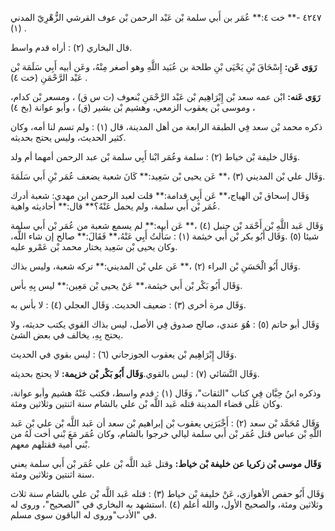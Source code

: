 ٤٢٤٧ -** خت ٤:** عُمَر بن أَبي سلمة بْن عَبْد الرحمن بْن عوف القرشي الزُّهْرِيّ المدني (١) .

قال البخاري (٢) : أراه قدم واسط.

**رَوَى عَن:** إِسْحَاقَ بْنِ يَحْيَى بْنِ طلحة بن عُبَيد اللَّهِ وهو أصغر مِنْهُ، وعَن أبيه أَبِي سَلَمَة بْن عَبْد الرَّحْمَنِ (خت ٤) .

**رَوَى عَنه:** ابْن عمه سعد بْن إِبْرَاهِيم بْن عَبْد الرَّحْمَنِ بْنعوف (ت س ق) ، ومسعر بْن كدام، وموسى بْن يعقوب الزمعي، وهشيم بْن بشير (ق) ، وأبو عوانة (بخ ٤) ،

ذكره محمد بْن سعد فِي الطبقة الرابعة من أهل المدينة، قال (١) : ولم تسم لنا أمه، وكان كثير الحديث، وليس يحتج بحديثه.

وَقَال خليفة بْن خياط (٢) : سلمة وعُمَر ابْنا أَبِي سلمة بْن عبد الرحمن أمهما أم ولد.

وَقَال علي بْن المديني (٣) ،** عَن يحيى بْن سَعِيد:** كَانَ شعبة يضعف عُمَر بْنِ أَبي سَلَمَةَ.

وَقَال إسحاق بْن الهياج،** عَن أَبِي قدامة:** قلت لعبد الرحمن ابن مهدي: شعبة أدرك عُمَر بْن أَبي سلمة، ولم يحمل عَنْهُ؟** قال:** أحاديثه واهية.

وَقَال عَبد اللَّهِ بْن أَحْمَد بْن حنبل (٤) ،** عَن أبيه:** لم يسمع شعبة من عُمَر بْن أَبي سلمة شيئا (٥) .وَقَال أَبُو بكر بْن أَبي خيثمة (١) : سَأَلتُ أَبِي عَنْهُ،** فَقَالَ:** صالح إن شاء اللَّه، وكان يحيى بْن سَعِيد يختار محمد بْن عَمْرو عليه.

وَقَال أَبُو الْحَسَنِ بْن البراء (٢) ،** عَن علي بْن المديني:** تركه شعبة، وليس بذاك.

وَقَال أَبُو بَكْر بْن أَبي خيثمة،** عَنْ يحيى بْن مَعِين:** ليس بِهِ بأس.

وَقَال مرة أخرى (٣) : ضعيف الحديث. وَقَال العجلي (٤) : لا بأس به.

وَقَال أبو حاتم (٥) : هُوَ عندي، صالح صدوق فِي الأصل، ليس بذاك القوي يكتب حديثه، ولا يحتج بِهِ، يخالف في بعض الشئ.

وَقَال إِبْرَاهِيم بْن يعقوب الجوزجاني (٦) : ليس بقوي في الحديث.

وَقَال النَّسَائي (٧) : ليس بالقوي.**وَقَال أَبُو بَكْر بْن خزيمة:** لا يحتج بحديثه.

وذكره ابنُ حِبَّان فِي كتاب "الثقات"، وَقَال (١) : قدم واسط، فكتب عَنْهُ هشيم وأبو عوانة، وكان عَلَى قضاء المدينة قتله عَبد اللَّه بْن علي بالشام سنة اثنتين وثلاثين ومئة.

وَقَال مُحَمَّد بْن سعد (٢) : أَخْبَرَنِي يعقوب بْن إبراهيم بْن سعد أن عَبد اللَّه بْن علي بْن عَبد اللَّهِ بْن عباس قتل عُمَر بْن أَبي سلمة ليالي خرجوا بالشام، وكان عُمَر مَعَ بْني أخت لَهُ من بْني أمية فقتلهم معهم.

**وَقَال موسى بْن زكريا عن خليفة بْن خياط:** وقتل عَبد اللَّه بْن علي عُمَر بْن أَبي سلمة يعني سنة اثنتين وثلاثين ومئة.

وَقَال أَبُو حفص الأهوازي، عَنْ خليفة بْن خياط (٣) : قتله عَبد اللَّه بْن علي بالشام سنة ثلاث وثلاثين ومئة، والصحيح الأول، والله أعلم (٤) .استشهد به البخاري في "الصحيح"، وروى له في "الأدب"وروى له الباقون سوى مسلم.